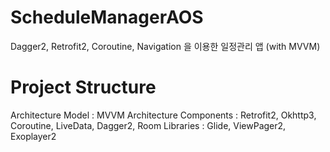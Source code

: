 # ScheduleManagerAOS
Dagger2, Retrofit2, Coroutine, Navigation 을 이용한  일정관리 앱 (with MVVM)



# Project Structure

Architecture Model : MVVM
Architecture Components : Retrofit2, Okhttp3, Coroutine, LiveData, Dagger2, Room
Libraries : Glide, ViewPager2, Exoplayer2
